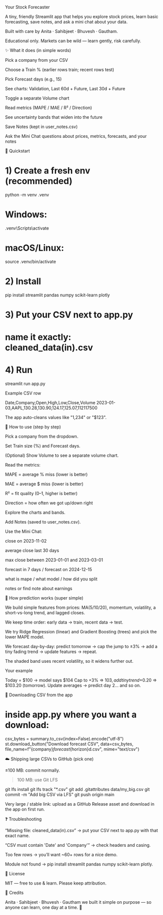 Your Stock Forecaster

A tiny, friendly Streamlit app that helps you explore stock prices, learn basic forecasting, save notes, and ask a mini chat about your data.

Built with care by Anita · Sahibjeet · Bhuvesh · Gautham.

Educational only. Markets can be wild — learn gently, risk carefully.

✨ What it does (in simple words)

Pick a company from your CSV

Choose a Train % (earlier rows train; recent rows test)

Pick Forecast days (e.g., 15)

See charts: Validation, Last 60d + Future, Last 30d + Future

Toggle a separate Volume chart

Read metrics (MAPE / MAE / R² / Direction)

See uncertainty bands that widen into the future

Save Notes (kept in user_notes.csv)

Ask the Mini Chat questions about prices, metrics, forecasts, and your notes

🚀 Quickstart
# 1) Create a fresh env (recommended)
python -m venv .venv
# Windows:
.venv\Scripts\activate
# macOS/Linux:
source .venv/bin/activate

# 2) Install
pip install streamlit pandas numpy scikit-learn plotly

# 3) Put your CSV next to app.py
#    name it exactly: cleaned_data(in).csv

# 4) Run
streamlit run app.py


Example CSV row

Date,Company,Open,High,Low,Close,Volume
2023-01-03,AAPL,130.28,130.90,124.17,125.07,112117500


The app auto-cleans values like "1,234" or "$123".

🧭 How to use (step by step)

Pick a company from the dropdown.

Set Train size (%) and Forecast days.

(Optional) Show Volume to see a separate volume chart.

Read the metrics:

MAPE = average % miss (lower is better)

MAE = average $ miss (lower is better)

R² = fit quality (0–1, higher is better)

Direction = how often we got up/down right

Explore the charts and bands.

Add Notes (saved to user_notes.csv).

Use the Mini Chat:

close on 2023-11-02

average close last 30 days

max close between 2023-01-01 and 2023-03-01

forecast in 7 days / forecast on 2024-12-15

what is mape / what model / how did you split

notes or find note about earnings

🧠 How prediction works (super simple)

We build simple features from prices: MA(5/10/20), momentum, volatility, a short-vs-long trend, and lagged closes.

We keep time order: early data → train, recent data → test.

We try Ridge Regression (linear) and Gradient Boosting (trees) and pick the lower MAPE model.

We forecast day-by-day: predict tomorrow → cap the jump to ±3% → add a tiny fading trend → update features → repeat.

The shaded band uses recent volatility, so it widens further out.

Your example

Today = $100 → model says $104
Cap to +3% ⇒ $103, add tiny trend +$0.20 ⇒ $103.20 (tomorrow).
Update averages → predict day 2… and so on.


🔗 Downloading CSV from the app
# inside app.py where you want a download:
csv_bytes = summary.to_csv(index=False).encode("utf-8")
st.download_button("Download forecast CSV", data=csv_bytes,
                   file_name=f"{company}_forecast_{horizon}d.csv", mime="text/csv")

☁️ Shipping large CSVs to GitHub (pick one)

≤100 MB: commit normally.

>100 MB: use Git LFS

git lfs install
git lfs track "*.csv"
git add .gitattributes data/my_big.csv
git commit -m "Add big CSV via LFS"
git push origin main


Very large / stable link: upload as a GitHub Release asset and download in the app on first run.

❓ Troubleshooting

“Missing file: cleaned_data(in).csv” → put your CSV next to app.py with that exact name.

“CSV must contain 'Date' and 'Company'” → check headers and casing.

Too few rows → you’ll want ~60+ rows for a nice demo.

Module not found → pip install streamlit pandas numpy scikit-learn plotly.

📜 License

MIT — free to use & learn. Please keep attribution.

🙏 Credits

Anita · Sahibjeet · Bhuvesh · Gautham
we built it simple on purpose — so anyone can learn, one day at a time. 💫
